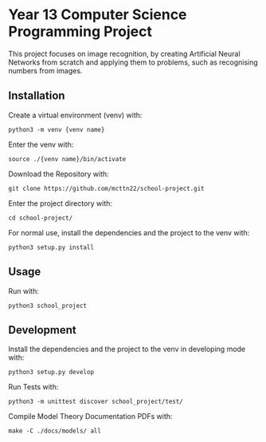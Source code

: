 # Year 13 Computer Science Programming Project

This project focuses on image recognition, by creating Artificial Neural Networks from scratch and applying them to problems, such as recognising numbers from images.

## Installation
Create a virtual environment (venv) with:
```
python3 -m venv {venv name}
```
Enter the venv with:
```
source ./{venv name}/bin/activate
```
Download the Repository with:
```
git clone https://github.com/mcttn22/school-project.git
```
Enter the project directory with:
```
cd school-project/
```
For normal use, install the dependencies and the project to the venv with:
```
python3 setup.py install
```

## Usage

Run with:
```
python3 school_project
```

## Development

Install the dependencies and the project to the venv in developing mode with:
```
python3 setup.py develop
```

Run Tests with:
```
python3 -m unittest discover school_project/test/
```

Compile Model Theory Documentation PDFs with:
```
make -C ./docs/models/ all
```